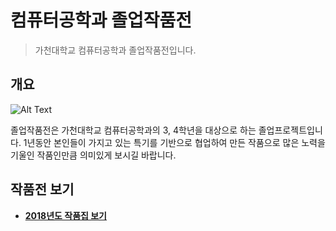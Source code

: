 # 컴퓨터공학과 졸업작품전
> 가천대학교 컴퓨터공학과 졸업작품전입니다.

## 개요

![Alt Text][title_img]

졸업작품전은 가천대학교 컴퓨터공학과의 3, 4학년을 대상으로 하는 졸업프로젝트입니다.
1년동안 본인들이 가지고 있는 특기를 기반으로 협업하여 만든 작품으로 많은 노력을 기울인 작품인만큼 의미있게 보시길 바랍니다.

## 작품전 보기

- [__2018년도 작품집 보기__](./2018)

[title_img]:https://imgur.com/TEebWZ0.png
